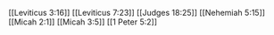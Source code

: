 [[Leviticus 3:16]]
[[Leviticus 7:23]]
[[Judges 18:25]]
[[Nehemiah 5:15]]
[[Micah 2:1]]
[[Micah 3:5]]
[[1 Peter 5:2]]
